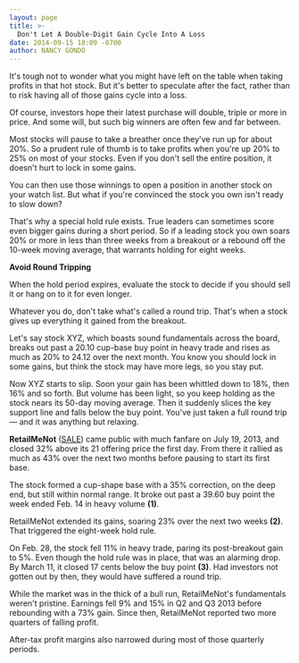 ```yaml
---
layout: page
title: >-
  Don't Let A Double-Digit Gain Cycle Into A Loss
date: 2014-09-15 18:09 -0700
author: NANCY GONDO
---
```





It's tough not to wonder what you might have left on the table when taking profits in that hot stock. But it's better to speculate after the fact, rather than to risk having all of those gains cycle into a loss.


Of course, investors hope their latest purchase will double, triple or more in price. And some will, but such big winners are often few and far between.


Most stocks will pause to take a breather once they've run up for about 20%. So a prudent rule of thumb is to take profits when you're up 20% to 25% on most of your stocks. Even if you don't sell the entire position, it doesn't hurt to lock in some gains.


You can then use those winnings to open a position in another stock on your watch list. But what if you're convinced the stock you own isn't ready to slow down?


That's why a special hold rule exists. True leaders can sometimes score even bigger gains during a short period. So if a leading stock you own soars 20% or more in less than three weeks from a breakout or a rebound off the 10-week moving average, that warrants holding for eight weeks.


**Avoid Round Tripping**


When the hold period expires, evaluate the stock to decide if you should sell it or hang on to it for even longer.


Whatever you do, don't take what's called a round trip. That's when a stock gives up everything it gained from the breakout.


Let's say stock XYZ, which boasts sound fundamentals across the board, breaks out past a 20.10 cup-base buy point in heavy trade and rises as much as 20% to 24.12 over the next month. You know you should lock in some gains, but think the stock may have more legs, so you stay put.


Now XYZ starts to slip. Soon your gain has been whittled down to 18%, then 16% and so forth. But volume has been light, so you keep holding as the stock nears its 50-day moving average. Then it suddenly slices the key support line and falls below the buy point. You've just taken a full round trip — and it was anything but relaxing.


**RetailMeNot** ([SALE](https://research.investors.com/quote.aspx?symbol=SALE)) came public with much fanfare on July 19, 2013, and closed 32% above its 21 offering price the first day. From there it rallied as much as 43% over the next two months before pausing to start its first base.


The stock formed a cup-shape base with a 35% correction, on the deep end, but still within normal range. It broke out past a 39.60 buy point the week ended Feb. 14 in heavy volume **(1)**.


RetailMeNot extended its gains, soaring 23% over the next two weeks **(2)**. That triggered the eight-week hold rule.


On Feb. 28, the stock fell 11% in heavy trade, paring its post-breakout gain to 5%. Even though the hold rule was in place, that was an alarming drop. By March 11, it closed 17 cents below the buy point **(3)**. Had investors not gotten out by then, they would have suffered a round trip.


While the market was in the thick of a bull run, RetailMeNot's fundamentals weren't pristine. Earnings fell 9% and 15% in Q2 and Q3 2013 before rebounding with a 73% gain. Since then, RetailMeNot reported two more quarters of falling profit.


After-tax profit margins also narrowed during most of those quarterly periods.




